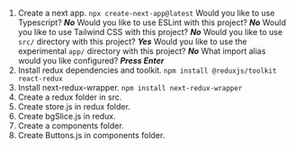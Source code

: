 1. Create a next app. `npx create-next-app@latest`
   Would you like to use Typescript? **_No_**
   Would you like to use ESLint with this project? **_No_**
   Would you like to use Tailwind CSS with this project? **_No_**
   Would you like to use `src/` directory with this project? **_Yes_**
   Would you like to use the experimental `app/` directory with this project? **_No_**
   What import alias would you like configured? **_Press Enter_**
2. Install redux dependencies and toolkit. `npm install @reduxjs/toolkit react-redux`
3. Install next-redux-wrapper. `npm install next-redux-wrapper`
4. Create a redux folder in src.
5. Create store.js in redux folder.
6. Create bgSlice.js in redux.
7. Create a components folder.
8. Create Buttons.js in components folder.
